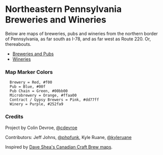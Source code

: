 Northeastern Pennsylvania Breweries and Wineries
========================

Below are maps of breweries, pubs and wineries from the northern border of Pennsylvania, as far south as I-78, and as far west as Route 220. Or, thereabouts.

* [Breweries and Pubs](https://github.com/cdevroe/nepa-brewery-winery-map/blob/master/breweries-pubs.geojson)
* [Wineries](https://github.com/cdevroe/nepa-brewery-winery-map/blob/master/wineries.geojson)

### Map Marker Colors

```
  Brewery = Red, #f00
  Pub = Blue, #00f
  Pub Chain = Green, #00bb00
  Microbrewery = Orange, #ffaa00
  Contract / Gypsy Brewers = Pink, #dd77ff
  Winery = Purple, #252fa9
```

### Credits

Project by Colin Devroe, [@cdevroe](http://twitter.com/cdevroe)

Contributors: Jeff Johns, [@phpfunk](http://twitter.com/phpfunk), Kyle Ruane, [@kyleruane](http://twitter.com/kyleruane)

Inspired by [Dave Shea's Canadian Craft Brew maps](https://github.com/mezzoblue/canadian-craft-breweries).
